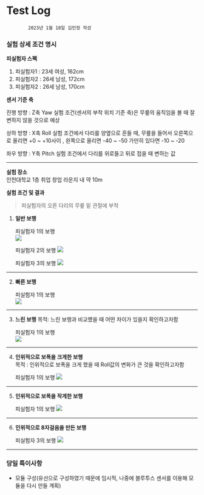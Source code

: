 # Test Log
            2023년 1월 18일 김민정 작성


### **실험 상세 조건 명시**

**피실험자 스펙**
1. 피실험자1 : 23세 여성, 162cm  
2. 피실험자2 : 26세 남성, 172cm 
3. 피실험자2 : 26세 남성, 170cm

**센서 기준 축**

진행 방향 : Z축 Yaw 실험 조건(센서의 부착 위치 기준 축)은 무릎의 움직임을 볼 때 잘 변하지 않을 것으로 예상  

상하 방향 : X축 Roll 실험 조건에서 다리를 양옆으로 흔들 때, 무릎을 들어서 오른쪽으로 올리면 +0 ~ +10사이 , 왼쪽으로 올리면 -40 ~ -50 가만히 있다면 -10 ~ -20

좌우 방향 : Y축 Pitch 실험 조건에서 다리를 위로들고 뒤로 접을 때 변하는 값


---



**실험 장소**   
인천대학교 1층 취업 창업 라운지 내 약 10m

**실험 조건 및 결과**

> 피실험자의 오른 다리의 무릎 밑 관절에 부착

1. **일반 보행**   

    피실험자 1의 보행   
    <img src = '../Graph/김민정_정상보행.png'>

    피실험자 2의 보행
    <img src = '../Graph/한지훈_정상보행.png'>

    피실험자 3의 보행
    <img src = '../Graph/권오준_정상보행.png'>
--- 
2. **빠른 보행**

    피실험자 1의 보행   
    <img src = '../Graph/김민정_빠른보행.png'>
---     

3. **느린 보행**
    목적: 느린 보행과 비교헀을 때 어떤 차이가 있을지 확인하고자함   

    피실험자 1의 보행   
    <img src = '../Graph/김민정_느린보행.png'>

---

4. **인위적으로 보폭을 크게한 보행**   
목적 : 인위적으로 보폭을 크게 했을 때 Roll값의 변화가 큰 것을 확인하고자함   

    피실험자 1의 보행
    <img src = '../Graph/김민정_강한보행.png'>

---

5. **인위적으로 보폭을 작게한 보행**

    피실험자 1의 보행
    <img src = '../Graph/김민정_느린보행.png'>

---

6. **인위적으로 8자걸음을 만든 보행**

    피실험자 3의 보행
    <img src = '../Graph/권오준_8자걸음.png'>

---


### 당일 특이사항
- 모듈 구성(유선으로 구성하였기 때문에 임시적, 나중에 블루투스 센서를 이용해 모듈을 다시 만들 계획) 
